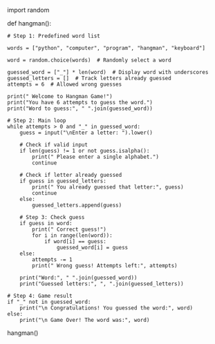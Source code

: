 import random


def hangman():


    # Step 1: Predefined word list
    
    words = ["python", "computer", "program", "hangman", "keyboard"]
    
    word = random.choice(words)  # Randomly select a word
    
    guessed_word = ["_"] * len(word)  # Display word with underscores
    guessed_letters = []  # Track letters already guessed
    attempts = 6  # Allowed wrong guesses

    print(" Welcome to Hangman Game!")
    print("You have 6 attempts to guess the word.")
    print("Word to guess:", " ".join(guessed_word))

    # Step 2: Main loop
    while attempts > 0 and "_" in guessed_word:
        guess = input("\nEnter a letter: ").lower()

        # Check if valid input
        if len(guess) != 1 or not guess.isalpha():
            print(" Please enter a single alphabet.")
            continue

        # Check if letter already guessed
        if guess in guessed_letters:
            print(" You already guessed that letter:", guess)
            continue
        else:
            guessed_letters.append(guess)

        # Step 3: Check guess
        if guess in word:
            print(" Correct guess!")
            for i in range(len(word)):
                if word[i] == guess:
                    guessed_word[i] = guess
        else:
            attempts -= 1
            print(" Wrong guess! Attempts left:", attempts)

        print("Word:", " ".join(guessed_word))
        print("Guessed letters:", ", ".join(guessed_letters))

    # Step 4: Game result
    if "_" not in guessed_word:
        print("\n Congratulations! You guessed the word:", word)
    else:
        print("\n Game Over! The word was:", word)

hangman()
